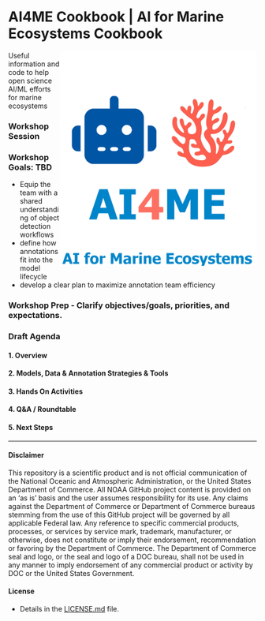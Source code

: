 # AI4ME Cookbook | AI for Marine Ecosystems Cookbook
<img src="./docs/images/logo4.png" align="right" alt="logo" width="400"/>

Useful information and code to help open science AI/ML efforts for marine ecosystems

### Workshop Session
### Workshop Goals: TBD
- Equip the team with a shared understanding of object detection workflows
- define how annotations fit into the model lifecycle
- develop a clear plan to maximize annotation team efficiency

### Workshop Prep -  Clarify objectives/goals, priorities, and expectations.


### Draft Agenda

#### 1. Overview

#### 2. Models, Data & Annotation Strategies & Tools

#### 3. Hands On Activities 

#### 4. Q&A / Roundtable
 
#### 5. Next Steps

----------
#### Disclaimer
This repository is a scientific product and is not official communication of the National Oceanic and Atmospheric Administration, or the United States Department of Commerce. All NOAA GitHub project content is provided on an ‘as is’ basis and the user assumes responsibility for its use. Any claims against the Department of Commerce or Department of Commerce bureaus stemming from the use of this GitHub project will be governed by all applicable Federal law. Any reference to specific commercial products, processes, or services by service mark, trademark, manufacturer, or otherwise, does not constitute or imply their endorsement, recommendation or favoring by the Department of Commerce. The Department of Commerce seal and logo, or the seal and logo of a DOC bureau, shall not be used in any manner to imply endorsement of any commercial product or activity by DOC or the United States Government.

#### License
- Details in the [LICENSE.md](./LICENSE.md) file.
